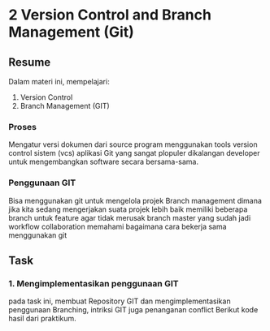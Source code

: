 # 2 Version Control and Branch Management (Git)

## Resume
Dalam materi ini, mempelajari:

1. Version Control 
2. Branch Management (GIT)

### Proses
Mengatur versi dokumen dari source program menggunakan tools version control sistem (vcs) aplikasi Git yang sangat plopuler dikalangan developer untuk mengembangkan software secara bersama-sama.

### Penggunaan GIT
Bisa menggunakan git untuk mengelola projek
Branch management dimana jika kita sedang mengerjakan suata projek lebih baik memiliki beberapa branch untuk feature agar tidak merusak branch master yang sudah jadi
workflow collaboration memahami bagaimana cara bekerja sama menggunakan git

## Task
### 1. Mengimplementasikan penggunaan GIT
pada task ini, membuat Repository GIT dan mengimplementasikan penggunaan Branching, intriksi GIT juga penanganan conflict
Berikut kode hasil dari praktikum.

